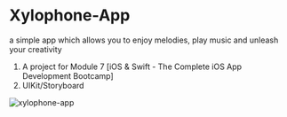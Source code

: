 # Xylophone-App
a simple app which allows you to enjoy melodies, play music and unleash your creativity

1. A project for Module 7 [iOS & Swift - The Complete iOS App Development Bootcamp]
2. UIKit/Storyboard

![xylophone-app](https://github.com/Myawk0/Xylophone-App/assets/89804841/1787c651-065c-4108-b3bb-f1f55c5ba6a7)
